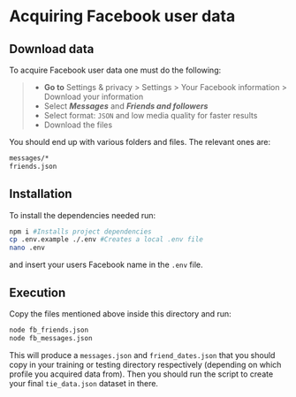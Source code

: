 # Acquiring Facebook user data

## Download data

To acquire Facebook user data one must do the following:

> - **Go to** Settings & privacy > Settings > Your Facebook information > Download your information
> - Select **_Messages_** and **_Friends and followers_**
> - Select format: `JSON` and low media quality for faster results
> - Download the files

You should end up with various folders and files. The relevant ones are:

```bash
messages/*
friends.json
```

## Installation

To install the dependencies needed run:

```bash
npm i #Installs project dependencies
cp .env.example ./.env #Creates a local .env file
nano .env
```

and insert your users Facebook name in the `.env` file.

## Execution

Copy the files mentioned above inside this directory and run:

```bash
node fb_friends.json
node fb_messages.json
```

This will produce a `messages.json` and `friend_dates.json` that you should copy in your training or testing directory respectively (depending on which profile you acquired data from). Then you should run the script to create your final `tie_data.json` dataset in there.
